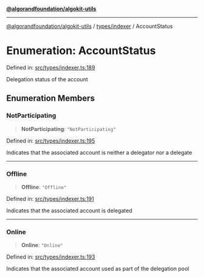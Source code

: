 [**@algorandfoundation/algokit-utils**](../../../README.md)

***

[@algorandfoundation/algokit-utils](../../../README.md) / [types/indexer](../README.md) / AccountStatus

# Enumeration: AccountStatus

Defined in: [src/types/indexer.ts:189](https://github.com/algorandfoundation/algokit-utils-ts/blob/main/src/types/indexer.ts#L189)

Delegation status of the account

## Enumeration Members

### NotParticipating

> **NotParticipating**: `"NotParticipating"`

Defined in: [src/types/indexer.ts:195](https://github.com/algorandfoundation/algokit-utils-ts/blob/main/src/types/indexer.ts#L195)

Indicates that the associated account is neither a delegator nor a delegate

***

### Offline

> **Offline**: `"Offline"`

Defined in: [src/types/indexer.ts:191](https://github.com/algorandfoundation/algokit-utils-ts/blob/main/src/types/indexer.ts#L191)

Indicates that the associated account is delegated

***

### Online

> **Online**: `"Online"`

Defined in: [src/types/indexer.ts:193](https://github.com/algorandfoundation/algokit-utils-ts/blob/main/src/types/indexer.ts#L193)

Indicates that the associated account used as part of the delegation pool

